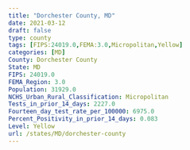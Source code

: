 ```yaml
---
title: "Dorchester County, MD"
date: 2021-03-12
draft: false
type: county
tags: [FIPS:24019.0,FEMA:3.0,Micropolitan,Yellow]
categories: [MD]
County: Dorchester County
State: MD
FIPS: 24019.0
FEMA_Region: 3.0
Population: 31929.0
NCHS_Urban_Rural_Classification: Micropolitan
Tests_in_prior_14_days: 2227.0
Fourteen_day_test_rate_per_100000: 6975.0
Percent_Positivity_in_prior_14_days: 0.083
Level: Yellow
url: /states/MD/dorchester-county
---
```



